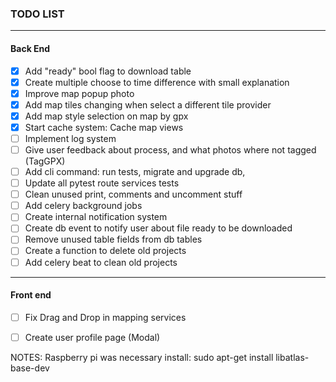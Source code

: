 ### TODO LIST

* * *

#### Back End

-   [x] Add "ready" bool flag to download table
-   [x] Create multiple choose to time difference with small explanation
-   [x] Improve map popup photo
-   [x] Add map tiles changing when select a different tile provider
-   [x] Add map style selection on map by gpx
-   [x] Start cache system: Cache map views
-   [ ] Implement log system
-   [ ] Give user feedback about process, and what photos where not tagged (TagGPX)
-   [ ] Add cli command: run tests, migrate and upgrade db,
-   [ ] Update all pytest route services tests
-   [ ] Clean unused print, comments and uncomment stuff
-   [ ] Add celery background jobs
-   [ ] Create internal notification system
-   [ ] Create db event to notify user about file ready to be downloaded
-   [ ] Remove unused table fields from db tables
-   [ ] Create a function to delete old projects
-   [ ] Add celery beat to clean old projects

* * *

#### Front end

-   [ ] Fix Drag and Drop in mapping services
-   [ ] Create user profile page (Modal)


NOTES:
Raspberry pi was necessary install:
sudo apt-get install libatlas-base-dev
